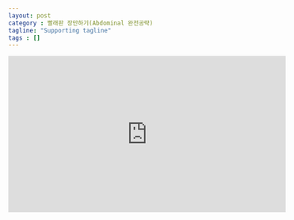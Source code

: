 ```yaml
---
layout: post
category : 빨래판 장만하기(Abdominal 완전공략)
tagline: "Supporting tagline"
tags : []
---
```


<iframe width="560" height="315" src="https://www.youtube.com/embed/HHKR7rY12es" frameborder="0" allowfullscreen></iframe>
